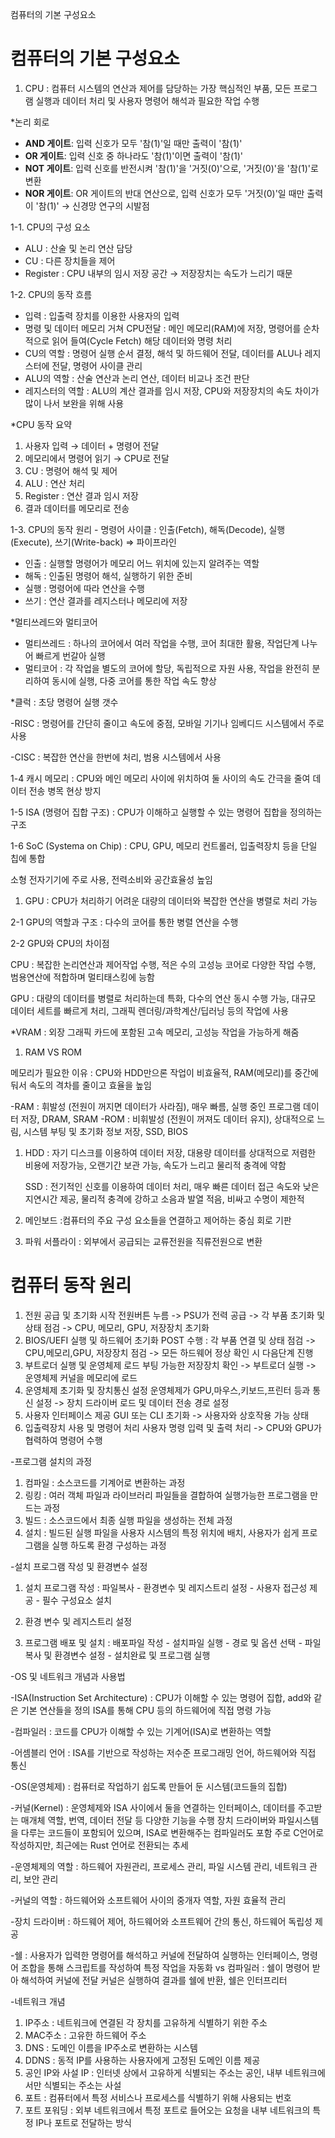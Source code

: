 컴퓨터의 기본 구성요소
# 컴퓨터의 기본 구성요소

1. CPU : 컴퓨터 시스템의 연산과 제어를 담당하는 가장 핵심적인 부품, 모든 프로그램 실행과 데이터 처리 및 사용자 명령어 해석과 필요한 작업 수행

*논리 회로

- **AND 게이트**: 입력 신호가 모두 '참(1)'일 때만 출력이 '참(1)'
- **OR 게이트**: 입력 신호 중 하나라도 '참(1)'이면 출력이 '참(1)'
- **NOT 게이트**: 입력 신호를 반전시켜 '참(1)'을 '거짓(0)'으로, '거짓(0)'을 '참(1)'로 변환
- **NOR 게이트**: OR 게이트의 반대 연산으로, 입력 신호가 모두 '거짓(0)'일 때만 출력이 '참(1)' → 신경망 연구의 시발점

1-1. CPU의 구성 요소

- ALU : 산술 및 논리 연산 담당
- CU : 다른 장치들을 제어
- Register :  CPU 내부의 임시 저장 공간 → 저장장치는 속도가 느리기 때문

1-2. CPU의 동작 흐름

- 입력 : 입출력 장치를 이용한 사용자의 입력
- 명령 및 데이터 메모리 거쳐 CPU전달 : 메인 메모리(RAM)에 저장, 명령어를 순차적으로 읽어 들여(Cycle Fetch) 해당 데이터와 명령 처리
- CU의 역할 : 명령어 실행 순서 결정, 해석 및 하드웨어 전달, 데이터를 ALU나 레지스터에 전달, 명령어 사이클 관리
- ALU의 역할 : 산술 연산과 논리 연산, 데이터 비교나 조건 판단
- 레지스터의 역할 : ALU의 계산 결과를 임시 저장, CPU와 저장장치의 속도 차이가 많이 나서 보완을 위해 사용

*CPU 동작 요약

1. 사용자 입력 → 데이터 + 명령어 전달
2. 메모리에서 명령어 읽기 → CPU로 전달
3. CU : 명령어 해석 및 제어
4. ALU : 연산 처리
5. Register : 연산 결과 임시 저장
6. 결과 데이터를 메모리로 전송

1-3. CPU의 동작 원리 - 명령어 사이클 : 인출(Fetch), 해독(Decode), 실행(Execute), 쓰기(Write-back) ⇒ 파이프라인

- 인출 : 실행할 명령어가 메모리 어느 위치에 있는지 알려주는 역할
- 해독 : 인출된 명령어 해석, 실행하기 위한 준비
- 실행 : 명령어에 따라 연산을 수행
- 쓰기 : 연산 결과를 레지스터나 메모리에 저장

*멀티쓰레드와 멀티코어

- 멀티쓰레드 : 하나의 코어에서 여러 작업을 수행, 코어 최대한 활용, 작업단계 나누어 빠르게 번갈아 실행
- 멀티코어 : 각 작업을 별도의 코어에 할당, 독립적으로 자원 사용, 작업을 완전히 분리하여 동시에 실행, 다중 코어를 통한 작업 속도 향상

*클럭 : 초당 명령어 실행 갯수

-RISC : 명령어를 간단히 줄이고 속도에 중점, 모바일 기기나 임베디드 시스템에서 주로 사용

-CISC : 복잡한 연산을 한번에 처리, 범용 시스템에서 사용

1-4 캐시 메모리 : CPU와 메인 메모리 사이에 위치하여 둘 사이의 속도 간극을 줄여 데이터 전송 병목 현상 방지


1-5 ISA (명령어 집합 구조) : CPU가 이해하고 실행할 수 있는 명령어 집합을 정의하는 구조

1-6 SoC (Systema on Chip) : CPU, GPU, 메모리 컨트롤러, 입출력장치 등을 단일 칩에 통합

소형 전자기기에 주로 사용, 전력소비와 공간효율성 높임

1. GPU : CPU가 처리하기 어려운 대량의 데이터와 복잡한 연산을 병렬로 처리 가능

 2-1 GPU의 역할과 구조 : 다수의 코어를 통한 병렬 연산을 수행

 2-2  GPU와 CPU의 차이점

CPU : 복잡한 논리연산과 제어작업 수행, 적은 수의 고성능 코어로 다양한 작업 수행, 범용연산에 적합하며 멀티태스킹에 능함

GPU : 대량의 데이터를 병렬로 처리하는데 특화, 다수의 연산 동시 수행 가능, 대규모 데이터 세트를 빠르게 처리, 그래픽 렌더링/과학계산/딥러닝 등의 작업에 사용

*VRAM : 외장 그래픽 카드에 포함된 고속 메모리, 고성능 작업을 가능하게 해줌

1. RAM VS ROM

메모리가 필요한 이유 : CPU와 HDD만으론 작업이 비효율적, RAM(메모리)를 중간에 둬서 속도의 격차를 줄이고 효율을 높임

-RAM : 휘발성 (전원이 꺼지면 데이터가 사라짐), 매우 빠름, 실행 중인 프로그램 데이터 저장, DRAM, SRAM 
-ROM : 비휘발성 (전원이 꺼져도 데이터 유지), 상대적으로 느림, 시스템 부팅 및 초기화 정보 저장, SSD, BIOS

1. HDD : 자기 디스크를 이용하여 데이터 저장, 대용량 데이터를 상대적으로 저렴한 비용에 저장가능, 오랜기간 보관 가능, 속도가 느리고 물리적 충격에 약함
    
    SSD : 전기적인 신호를 이용하여 데이터 처리, 매우 빠른 데이터 접근 속도와 낮은 지연시간 제공, 물리적 충격에 강하고 소음과 발열 적음, 비싸고 수명이 제한적
    
2. 메인보드 :컴퓨터의 주요 구성 요소들을 연결하고 제어하는 중심 회로 기판

 6. 파워 서플라이 : 외부에서 공급되는 교류전원을 직류전원으로 변환 

# 컴퓨터 동작 원리
1. 전원 공급 및 초기화 시작
전원버튼 누름 -> PSU가 전력 공급 -> 각 부품 초기화 및 상태 점검 -> CPU, 메모리, GPU, 저장장치 초기화
2. BIOS/UEFI 실행 및 하드웨어 초기화
POST 수행 : 각 부품 연결 및 상태 점검 -> CPU,메모리,GPU, 저장장치 점검 -> 모든 하드웨어 정상 확인 시 다음단계 진행
3. 부트로더 실행 및 운영체제 로드
부팅 가능한 저장장치 확인 -> 부트로더 실행 -> 운영체제 커널을 메모리에 로드
4. 운영체제 초기화 및 장치통신 설정
운영체제가 GPU,마우스,키보드,프린터 등과 통신 설정 -> 장치 드라이버 로드 및 데이터 전송 경로 설정
5. 사용자 인터페이스 제공
GUI 또는 CLI 초기화 -> 사용자와 상호작용 가능 상태
6. 입출력장치 사용 및 명령어 처리
사용자 명령 입력 및 출력 처리 -> CPU와 GPU가 협력하여 명령어 수행

-프로그램 설치의 과정
1. 컴파일 : 소스코드를 기계어로 변환하는 과정
2. 링킹 : 여러 객체 파일과 라이브러리 파일들을 결합하여 실행가능한 프로그램을 만드는 과정
3. 빌드 : 소스코드에서 최종 실행 파일을 생성하는 전체 과정
4. 설치 : 빌드된 실행 파일을 사용자 시스템의 특정 위치에 배치, 사용자가 쉽게 프로그램을 실행 하도록 환경 구성하는 과정

-설치 프로그램 작성 및 환경변수 설정
1. 설치 프로그램 작성 : 파일복사 - 환경변수 및 레지스트리 설정 - 사용자 접근성 제공 - 필수 구성요소 설치

2. 환경 변수 및 레지스트리 설정 
3. 프로그램 배포 및 설치 : 배포파일 작성 - 설치파일 실행 - 경로 및 옵션 선택 - 파일복사 및 환경변수 설정 - 설치완료 및 프로그램 실행

-OS 및 네트워크 개념과 사용법

-ISA(Instruction Set Architecture) :  CPU가 이해할 수 있는 명령어 집합, add와 같은 기본 연산들을 정의 ISA를 통해 CPU 등의 하드웨어에 직접 명령 가능

-컴파일러 : 코드를 CPU가 이해할 수 있는 기계어(ISA)로 변환하는 역할

-어셈블리 언어 : ISA를 기반으로 작성하는 저수준 프로그래밍 언어, 하드웨어와 직접 통신

-OS(운영체제) : 컴퓨터로 작업하기 쉽도록 만들어 둔 시스템(코드들의 집합)

-커널(Kernel) : 운영체제와 ISA 사이에서 둘을 연결하는 인터페이스, 데이터를 주고받는 매개체 역할, 번역, 데이터 전달 등 다양한 기능을 수행 
장치 드라이버와 파일시스템을 다루는 코드들이 포함되어 있으며, ISA로 변환해주는 컴파일러도 포함
주로 C언어로 작성하지만, 최근에는 Rust 언어로 전환되는 추세

-운영체제의 역할 : 하드웨어 자원관리, 프로세스 관리, 파일 시스템 관리, 네트워크 관리, 보안 관리

-커널의 역할 : 하드웨어와 소프트웨어 사이의 중개자 역할, 자원 효율적 관리

-장치 드라이버 : 하드웨어 제어, 하드웨어와 소프트웨어 간의 통신, 하드웨어 독립성 제공

-쉘 : 사용자가 입력한 명령어를 해석하고 커널에 전달하여 실행하는 인터페이스, 명령어 조합을 통해 스크립트를 작성하여 특정 작업을 자동화
vs 컴파일러 : 쉘이 명령어 받아 해석하여 커널에 전달 커널은 실행하여 결과를 쉘에 반환, 쉘은 인터프리터

-네트워크 개념
1. IP주소 : 네트워크에 연결된 각 장치를 고유하게 식별하기 위한 주소
2. MAC주소 : 고유한 하드웨어 주소
3. DNS : 도메인 이름을 IP주소로 변환하는 시스템
4. DDNS : 동적 IP를 사용하는 사용자에게 고정된 도메인 이름 제공
5. 공인 IP와 사설 IP : 인터넷 상에서 고유하게 식별되는 주소는 공인, 내부 네트워크에서만 식별되는 주소는 사설
6. 포트 : 컴퓨터에서 특정 서비스나 프로세스를 식별하기 위해 사용되는 번호
7. 포트 포워딩 : 외부 네트워크에서 특정 포트로 들어오는 요청을 내부 네트워크의 특정 IP나 포트로 전달하는 방식